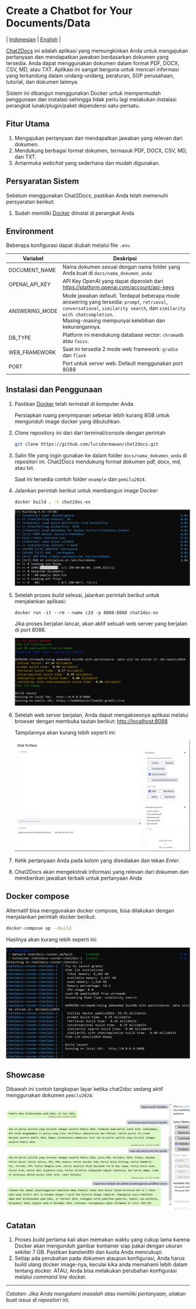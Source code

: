 # Create a Chatbot for Your Documents/Data

| [Indonesian](README.md) | [English](README-EN.md) |


[Chat2Docs](https://carik.id/chat2docs/) ini adalah aplikasi yang memungkinkan Anda untuk mengajukan pertanyaan dan mendapatkan jawaban berdasarkan dokumen yang tersedia. Anda dapat menggunakan dokumen dalam format PDF, DOCX, CSV, MD, atau TXT. Aplikasi ini sangat berguna untuk mencari informasi yang terkandung dalam undang-undang, peraturan, SOP perusahaan, tutorial, dan dokumen lainnya.

Sistem ini dibangun menggunakan Docker untuk mempermudah penggunaan dan instalasi sehingga tidak perlu lagi melakukan instalasi perangkat lunak/plugin/paket dependensi satu-persatu.

## Fitur Utama

1. Mengajukan pertanyaan dan mendapatkan jawaban yang relevan dari dokumen.
2. Mendukung berbagai format dokumen, termasuk PDF, DOCX, CSV, MD, dan TXT.
3. Antarmuka _webchat_ yang sederhana dan mudah digunakan.

## Persyaratan Sistem

Sebelum menggunakan Chat2Docs, pastikan Anda telah memenuhi persyaratan berikut:
1. Sudah memiliki [Docker](https://www.docker.com/) diinstal di perangkat Anda


## Environment

Beberapa konfigurasi dapat diubah melalui file `.env`.

| Variabel | Deskripsi |
|---|---|
| DOCUMENT_NAME | Nama dokumen sesuai dengan nama folder yang Anda buat di `docs/nama_dokumen_anda` |
| OPENAI_API_KEY | API Key OpenAI yang dapat diperoleh dari  https://platform.openai.com/account/api-keys |
| ANSWERING_MODE | Mode jawaban default. Terdapat beberapa mode answering yang tersedia: `prompt`, `retrieval`, `conversational`, `similarity search`, dan `similarity with chatcompletion`. <br>Masing-masing mempunyai kelebihan dan kekurangannya. |
| DB_TYPE | Platform ini mendukung database vector: `chromadb` atau `faiss`. |
| WEB_FRAMEWORK | Saat ini tersedia 2 mode web framework: `gradio` dan `flask` |
| PORT | Port untuk server web. Default menggunakan port 8088 |



## Instalasi dan Penggunaan

1. Pastikan [Docker](https://www.docker.com/) telah terinstall di komputer Anda.
   
   Persiapkan ruang penyimpanan sebesar lebih kurang 8GB untuk mengunduh image docker yang dibutuhkan.

2. _Clone_ repository ini dari dari terminal/console dengan perintah 
    ```bash
    git clone https://github.com/luridarmawan/chat2docs.git
    ```
3. Salin file yang ingin gunakan ke dalam folder `docs/nama_dokumen_anda` di repositori ini. Chat2Docs mendukung format dokumen pdf, docx, md, atau txt.

   Saat ini tersedia contoh folder `example` dan `pemilu2024`.

4. Jalankan perintah berikut untuk membangun image Docker:

   ```bash
   docker build . -t chat2doc-ex
   ```

   ![build](files/build-01.png)

5. Setelah proses *build* selesai, jalankan perintah berikut untuk menjalankan aplikasi:

   ```
   docker run -it --rm --name c2d -p 8088:8088 chat2doc-ex
   ```

   Jika proses berjalan lancar, akan aktif sebuah web server yang berjalan di port 8088.

   ![build](files/run-01.png)

6. Setelah web server berjalan, Anda dapat mengaksesnya aplikasi melalui browser dengan membuka tautan berikut: [http://localhost:8088](http://localhost:8088)

   Tampilannya akan kurang lebih seperti ini:

   ![chat2docs](files/screenshot.png)

7. Ketik pertanyaan Anda pada kolom yang disediakan dan tekan _Enter_.
8. Chat2Docs akan mengekstrak informasi yang relevan dari dokumen dan memberikan jawaban terbaik untuk pertanyaan Anda


## Docker compose

Alternatif bisa menggunakan docker compose, bisa dilakukan dengan menjalankan perintah docker berikut:

```bash
docker-compose up --build
```
   Hasilnya akan kurang lebih seperti ini:

   ![chat2docs](files/docker-compose.png)


## Showcase

Dibawah ini contoh tangkapan layar ketika chat2doc sedang aktif menggunakan dokumen `pemilu2024`:

![chat2docs](files/doc-pemilu.png)


## Catatan

1. Proses *build* pertama kali akan memakan waktu yang cukup lama karena Docker akan mengunduh gambar kontainer siap pakai dengan ukuran sekitar 7 GB. Pastikan bandwidth dan kuota Anda mencukupi.
2. Setiap ada perubahan pada dokumen ataupun konfigurasi, Anda harus build ulang docker image-nya, keculai kika anda memahami lebih dalam tentang docker. ATAU, Anda bisa melakukan perubahan konfigurasi melalui *command line* docker.

---

*Catatan: Jika Anda mengalami masalah atau memiliki pertanyaan, silakan buat *issue* di repositori ini.*